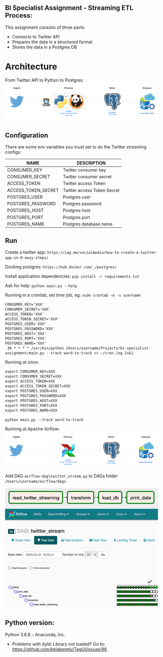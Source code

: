 ## BI Specialist Assignment - Streaming ETL Process:

This assignment consists of three parts:
- Connects to Twitter API
- Prepares the data in a structured format
- Stores the data in a Postgres DB


# Architecture

From Twitter API to Python to Postgres:
![Architecture](https://github.com/edwardmartinsjr/bi-specialist-assignment/blob/master/architecture.png)


## Configuration

There are some env variables you must set to do the Twitter streaming configs:

NAME                      | DESCRIPTION
--------------------------|------------
CONSUMER_KEY            | Twitter consumer key
CONSUMER_SECRET         | Twitter consumer secret
ACCESS_TOKEN            | Twitter access Token
ACCESS_TOKEN_SECRET     | Twitter access Token Secret
POSTGRES_USER           | Postgres user
POSTGRES_PASSWORD       | Postgres password
POSTGRES_HOST           | Postgres host
POSTGRES_PORT           | Postgres port
POSTGRES_NAME           | Postgres database name

## Run
Create a twitter app:
`https://iag.me/socialmedia/how-to-create-a-twitter-app-in-8-easy-steps/`

Docking postgres:
`https://hub.docker.com/_/postgres/`

Install application dependencies:
`pip install -r requirements.txt`

Ask for help:
`python main.py --help`

Running in a crontab, set time job, eg:
`sudo crontab -e -u username`
```
CONSUMER_KEY='XXX'
CONSUMER_SECRET='XXX'
ACCESS_TOKEN='XXX'
ACCESS_TOKEN_SECRET='XXX'
POSTGRES_USER='XXX'
POSTGRES_PASSWORD='XXX'
POSTGRES_HOST='XXX'
POSTGRES_PORT='XXX'
POSTGRES_NAME='XXX'
 30 * * * * /usr/bin/python /Users/username/Projects/bi-specialist-assignment/main.py --track word-to-track >> ~/cron.log 2>&1
```

Running at once:
```
export CONSUMER_KEY=XXX
export CONSUMER_SECRET=XXX
export ACCESS_TOKEN=XXX
export ACCESS_TOKEN_SECRET=XXX
export POSTGRES_USER=XXX
export POSTGRES_PASSWORD=XXX
export POSTGRES_HOST=XXX
export POSTGRES_PORT=XXX
export POSTGRES_NAME=XXX
```
`python main.py --track word-to-track`

Running at Apache Airflow:
![Architecture](https://github.com/edwardmartinsjr/bi-specialist-assignment/blob/master/architecture-airflow.png)

Add DAG `airflow-dag\twitter_stream.py` to DAGs folder `/Users/username/airflow/dags` 

![](graph-view.png?raw=true)
![](airflow-dag.png?raw=true)

## Python version:
Python 3.6.8 :: Anaconda, Inc.
- Problems with dyld: Library not loaded? Go to: https://github.com/kelaberetiv/TagUI/issues/86


